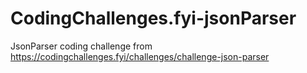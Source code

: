 # CodingChallenges.fyi-jsonParser
JsonParser coding challenge from https://codingchallenges.fyi/challenges/challenge-json-parser

